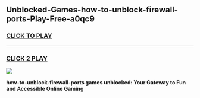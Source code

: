 
## Unblocked-Games-how-to-unblock-firewall-ports-Play-Free-a0qc9
<h3>
<a href="https://premium76.site?title=how-to-unblock-firewall-ports&ref=21A">CLICK TO PLAY</a></h3>
<hr>

<h3>
<a href="https://premium76.site?title=how-to-unblock-firewall-ports&ref=21A">CLICK 2 PLAY</a>
  
</h3>

<a href="https://premium76.site?title=how-to-unblock-firewall-ports&ref=21A"><img src="https://clearcache.store/games.png"></a>


**how-to-unblock-firewall-ports games unblocked: Your Gateway to Fun and Accessible Online Gaming**
